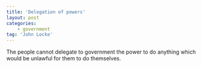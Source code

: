 ```yaml
---
title: 'Delegation of powers'
layout: post
categories:
    - government
tag: 'John Locke'
---
```


The people cannot delegate to government the power to do anything which would be unlawful for them to do themselves.